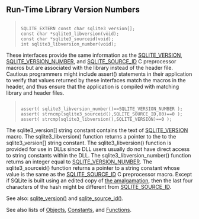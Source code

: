 ## Run\-Time Library Version Numbers




> ```
> 
> SQLITE_EXTERN const char sqlite3_version[];
> const char *sqlite3_libversion(void);
> const char *sqlite3_sourceid(void);
> int sqlite3_libversion_number(void);
> 
> ```



These interfaces provide the same information as the [SQLITE\_VERSION](../c3ref/c_source_id.html),
[SQLITE\_VERSION\_NUMBER](../c3ref/c_source_id.html), and [SQLITE\_SOURCE\_ID](../c3ref/c_source_id.html) C preprocessor macros
but are associated with the library instead of the header file. Cautious
programmers might include assert() statements in their application to
verify that values returned by these interfaces match the macros in
the header, and thus ensure that the application is
compiled with matching library and header files.



> ```
> 
> assert( sqlite3_libversion_number()==SQLITE_VERSION_NUMBER );
> assert( strncmp(sqlite3_sourceid(),SQLITE_SOURCE_ID,80)==0 );
> assert( strcmp(sqlite3_libversion(),SQLITE_VERSION)==0 );
> 
> ```




The sqlite3\_version\[] string constant contains the text of [SQLITE\_VERSION](../c3ref/c_source_id.html)
macro. The sqlite3\_libversion() function returns a pointer to the
to the sqlite3\_version\[] string constant. The sqlite3\_libversion()
function is provided for use in DLLs since DLL users usually do not have
direct access to string constants within the DLL. The
sqlite3\_libversion\_number() function returns an integer equal to
[SQLITE\_VERSION\_NUMBER](../c3ref/c_source_id.html). The sqlite3\_sourceid() function returns
a pointer to a string constant whose value is the same as the
[SQLITE\_SOURCE\_ID](../c3ref/c_source_id.html) C preprocessor macro. Except if SQLite is built
using an edited copy of [the amalgamation](../amalgamation.html), then the last four characters
of the hash might be different from [SQLITE\_SOURCE\_ID](../c3ref/c_source_id.html).


See also: [sqlite\_version()](../lang_corefunc.html#sqlite_version) and [sqlite\_source\_id()](../lang_corefunc.html#sqlite_source_id).


See also lists of
 [Objects](../c3ref/objlist.html),
 [Constants](../c3ref/constlist.html), and
 [Functions](../c3ref/funclist.html).


